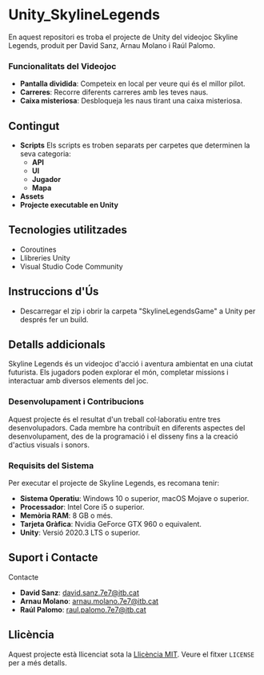 
# Unity_SkylineLegends
En aquest repositori es troba el projecte de Unity del videojoc Skyline Legends, produit per David Sanz, Arnau Molano i Raúl Palomo.
### Funcionalitats del Videojoc
- **Pantalla dividida**:  Competeix en local per veure qui és el millor pilot.
- **Carreres**: Recorre diferents carreres amb les teves naus.
- **Caixa misteriosa**: Desbloqueja les naus tirant una caixa misteriosa.
  
## Contingut
- **Scripts**
  Els scripts es troben separats per carpetes que determinen la seva categoria:
  - **API**
  - **UI**
  - **Jugador**
  - **Mapa**
- **Assets**
- **Projecte executable en Unity**

## Tecnologies utilitzades
- Coroutines
- Llibreries Unity
- Visual Studio Code Community

## Instruccions d'Ús
- Descarregar el zip i obrir la carpeta "SkylineLegendsGame" a Unity per després fer un build.

## Detalls addicionals
Skyline Legends és un videojoc d'acció i aventura ambientat en una ciutat futurista. Els jugadors poden explorar el món, completar missions i interactuar amb diversos elements del joc.

### Desenvolupament i Contribucions
Aquest projecte és el resultat d'un treball col·laboratiu entre tres desenvolupadors. Cada membre ha contribuït en diferents aspectes del desenvolupament, des de la programació i el disseny fins a la creació d'actius visuals i sonors.

### Requisits del Sistema
Per executar el projecte de Skyline Legends, es recomana tenir:
- **Sistema Operatiu**: Windows 10 o superior, macOS Mojave o superior.
- **Processador**: Intel Core i5 o superior.
- **Memòria RAM**: 8 GB o més.
- **Tarjeta Gràfica**: Nvidia GeForce GTX 960 o equivalent.
- **Unity**: Versió 2020.3 LTS o superior.

## Suport i Contacte
Contacte
- **David Sanz**: [david.sanz.7e7@itb.cat](mailto:david.sanz.7e7@itb.cat)
- **Arnau Molano**: [arnau.molano.7e7@itb.cat](mailto:arnau.molano.7e7@itb.cat)
- **Raúl Palomo**: [raul.palomo.7e7@itb.cat](mailto:raul.palomo.7e7@itb.cat)

## Llicència
Aquest projecte està llicenciat sota la [Llicència MIT](https://opensource.org/licenses/MIT). Veure el fitxer `LICENSE` per a més detalls.

